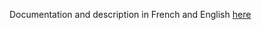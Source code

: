 Documentation and description in French and English [here](https://handy-radar-0ff.notion.site/DATA-SCIENCE-PATH-PYTHON-SAMPLE-PROJECTS-7699bfa51c564bf2add3b486c08c5e46?pvs=4)
